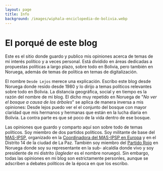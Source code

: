 ```yaml
---
layout: page
title: Info
background: /images/wiphala-enciclopedia-de-bolivia.webp
---
```


# El porqué de este blog

Este es el sitio donde guardo y publico mis opiniones acerca de temas de mi interés político y a veces personal. Está dividido en áreas dedicadas a propuestas políticas a largo plazo, sobre todo en Bolivia, pero también en Noruega, además de temas de política en temas de digitalización.

El nombre `Desde Lejos` merece una explicación. Escribo este blog desde Noruega donde resido desde 1980 y lo dirijo a temas políticos relevantes sobre todo en Bolivia. La distancia geográfica, social y en tiempo es la razón del nombre de mi blog. El dicho muy repetido en Noruega de "*No ver el bosque a causa de los árboles*" se aplica de manera inversa a mis opiniones: Desde lejos puedo ver el el conjunto del bosque con mayor claridad que mis hermanos y hermanas que están en la lucha diaria en Bolivia. La contra parte es que sé poco de la vida dentro de ese bosque.

Las opiniones que guardo y comparto aquí son sobre todo de temas políticos. Soy miembro de dos partidos políticos. Soy militante de base del [MAS-IPSP](https://www.facebook.com/boliviamerecemas), organizado en la [Coordinadora del MAS-IPSP en Europa](https://www.facebook.com/CoordinadoraMASIPSPEUROPA) y en el Distrito 14 de la ciudad de La Paz. También soy miembro del [Partido Rojo](https://roedt.no) en Noruega donde soy su representante en la sub- alcaldía donde vivo y soy presidente de mi distrito (*lagleder* es el nombre noruego). Sin embargo, todas las opiniones en mi blog son estrictamente personles, aunque se adscriben a debates políticos de la época en que los escribo.
